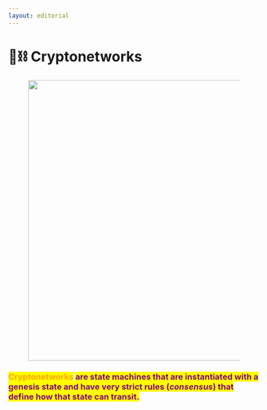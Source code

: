 ```yaml
---
layout: editorial
---
```


# 🧱⛓ Cryptonetworks

<figure><img src="../../../../../../.gitbook/assets/pexels-btgl-♡-6547684.jpg" alt="" width="563"><figcaption></figcaption></figure>

### <mark style="color:orange;">**Cryptonetworks**</mark> <mark style="color:purple;">are state machines that are instantiated with a genesis state and have very strict rules (</mark>_<mark style="color:purple;">consensus</mark>_<mark style="color:purple;">) that define how that state can transit.</mark>
